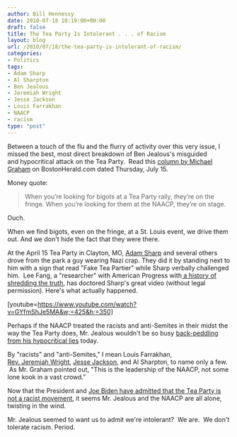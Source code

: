 ```yaml
---
author: Bill Hennessy
date: 2010-07-18 18:19:00+00:00
draft: false
title: The Tea Party Is Intolerant . . . of Racism
layout: blog
url: /2010/07/18/the-tea-party-is-intolerant-of-racism/
categories:
- Politics
tags:
- Adam Sharp
- Al Sharpton
- Ben Jealous
- Jeremiah Wright
- Jesse Jackson
- Louis Farrakhan
- NAACP
- racism
type: "post"
---
```


Between a touch of the flu and the flurry of activity over this very issue, I missed the best, most direct breakdown of Ben Jealous's misguided and hypocritical attack on the Tea Party.  Read this [column by Michael Graham](https://news.bostonherald.com/news/opinion/op_ed/view.bg?articleid=1267998) on BostonHerald.com dated Thursday, July 15.

Money quote:


> When you’re looking for bigots at a Tea Party rally, they’re on the fringe. When you’re looking for them at the NAACP, they’re on stage.


Ouch.

When we find bigots, even on the fringe, at a St. Louis event, we drive them out. And we don't hide the fact that they were there.

At the April 15 Tea Party in Clayton, MO, [Adam Sharp](https://sharpelbowsstl.blogspot.com/) and several others drove from the park a guy wearing Nazi crap. They did it by standing next to him with a sign that read "Fake Tea Partier" while Sharp verbally challenged him.  Lee Fang, a "researcher" with American Progress with[ a history of shredding the truth](https://www.verumserum.com/?p=7649), has doctored Sharp's great video (without legal permission). Here's what actually happened.

[youtube=https://www.youtube.com/watch?v=GYfmShJe5MA&w;=425&h;=350]

Perhaps if the NAACP treated the racists and anti-Semites in their midst the way the Tea Party does, Mr. Jealous wouldn't be so busy [back-peddling from his hypocritical lies](https://gatewaypundit.firstthings.com/2010/07/breaking-naacp-prez-tries-to-weasel-his-way-out-of-controversial-attack-on-tea-party-patriots/) today.

By "racists" and "anti-Semites," I mean Louis Farrakhan, [Rev. Jeremiah Wright](https://www.youtube.com/watch?v=axu1i_DS6jo&feature=related), [Jesse Jackson](https://www.washingtonpost.com/wp-srv/politics/special/clinton/frenzy/jackson.htm), and Al Sharpton, to name only a few.  As Mr. Graham pointed out, "This is the leadership of the NAACP, not some lone kook in a vast crowd."

Now that the President and [Joe Biden have admitted that the Tea Party is not a racist movement](https://poedpatriot.blogspot.com/2010/07/biden-tea-parties-not-racist.html), it seems Mr. Jealous and the NAACP are all alone, twisting in the wind.

Mr. Jealous seemed to want us to admit we're intolerant?  We are.  We don't tolerate racism. Period.
